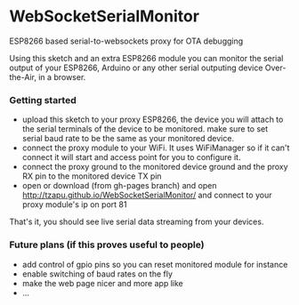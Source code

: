 # WebSocketSerialMonitor
ESP8266 based serial-to-websockets proxy for OTA debugging

Using this sketch and an extra ESP8266 module you can monitor the serial output of your ESP8266, Arduino or any other serial outputing device Over-the-Air, in a browser.

### Getting started

- upload this sketch to your proxy ESP8266, the device you will attach to the serial terminals of the device to be monitored. make sure to set serial baud rate to be the same as your monitored device.
- connect the proxy module to your WiFi. It uses WiFiManager so if it can't connect it will start and access point for you to configure it.
- connect the proxy ground to the monitored device ground and the proxy RX pin to the monitored device TX pin
- open or download (from gh-pages branch) and open http://tzapu.github.io/WebSocketSerialMonitor/ and connect to your proxy module's ip on port 81

That's it, you should see live serial data streaming from your devices.

### Future plans (if this proves useful to people)
- add control of gpio pins so you can reset monitored module for instance
- enable switching of baud rates on the fly
- make the web page nicer and more app like
- ...
